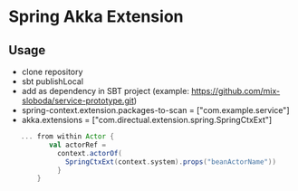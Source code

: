 # Spring Akka Extension

## Usage

* clone repository
* sbt publishLocal
* add as dependency in SBT project (example: https://github.com/mix-sloboda/service-prototype.git)
* spring-context.extension.packages-to-scan = ["com.example.service"]
* akka.extensions = ["com.directual.extension.spring.SpringCtxExt"]

```scala 
   ... from within Actor { 
          val actorRef = 
            context.actorOf(
              SpringCtxExt(context.system).props("beanActorName")) 
            }
       }   
````